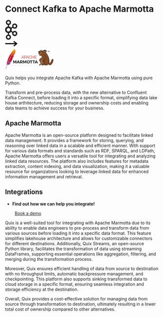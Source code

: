 # Connect Kafka to Apache Marmotta

<div class="connect-images cards blog-grid-card" markdown>
<div>
<img src="../images/kafka_logo.png" width="40px" />
</div>
<div>
<img src="../images/arrow.svg" width="40px" />
</div>
<div>
<img src="./images/apache-marmotta_1.jpg" />
</div>
</div>

Quix helps you integrate Apache Kafka with Apache Marmotta using pure Python.

Transform and pre-process data, with the new alternative to Confluent Kafka Connect, before loading it into a specific format, simplifying data lake house arthitecture, reducing storage and ownership costs and enabling data teams to achieve success for your business.

## Apache Marmotta

Apache Marmotta is an open-source platform designed to facilitate linked data management. It provides a framework for storing, querying, and reasoning over linked data in a scalable and efficient manner. With support for various data formats and standards such as RDF, SPARQL, and LDPath, Apache Marmotta offers users a versatile tool for integrating and analyzing linked data resources. The platform also includes features for metadata extraction, content indexing, and data visualization, making it a valuable resource for organizations looking to leverage linked data for enhanced information management and retrieval.

## Integrations

<div class="grid cards" markdown>

- __Find out how we can help you integrate!__

    <a class="md-button md-button--primary" href="https://share.hsforms.com/1iW0TmZzKQMChk0lxd_tGiw4yjw2?__hstc=175542013.2303933fbd746c0ac86d9ccbe9bc9100.1728383268831.1729603416735.1729620918855.31&__hssc=175542013.1.1729620918855&__hsfp=2132701734" target="_blank" style="margin:.5rem;">Book a demo</a>

</div>


Quix is a well-suited tool for integrating with Apache Marmotta due to its ability to enable data engineers to pre-process and transform data from various sources before loading it into a specific data format. This feature simplifies lakehouse architecture and allows for customizable connectors for different destinations. Additionally, Quix Streams, an open-source Python library, facilitates the transformation of data using streaming DataFrames, supporting essential operations like aggregation, filtering, and merging during the transformation process. 

Moreover, Quix ensures efficient handling of data from source to destination with no throughput limits, automatic backpressure management, and checkpointing. This platform also supports sinking transformed data to cloud storage in a specific format, ensuring seamless integration and storage efficiency at the destination. 

Overall, Quix provides a cost-effective solution for managing data from source through transformation to destination, ultimately resulting in a lower total cost of ownership compared to other alternatives.

